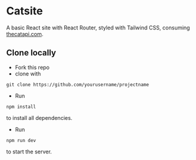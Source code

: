 # Catsite

A basic React site with React Router, styled with Tailwind CSS, consuming <a href="https://thecatapi.com">thecatapi.com</a>.


## Clone locally

- Fork this repo
- clone with

```
git clone https://github.com/yourusername/projectname
```
- Run

```
npm install
```

to install all dependencies.

- Run

```
npm run dev
```

to start the server.